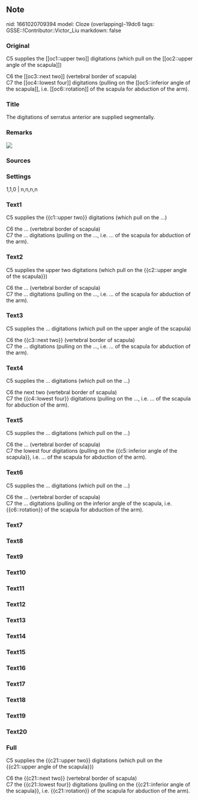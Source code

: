 ## Note
nid: 1661020709394
model: Cloze (overlapping)-19dc6
tags: GSSE::!Contributor::Victor_Liu
markdown: false

### Original
C5 supplies the [[oc1::upper two]] digitations (which pull on the
[[oc2::upper angle of the scapula]])
<div>
  C6 the [[oc3::next two]] (vertebral border of scapula)
</div>
<div>
  C7 the [[oc4::lowest four]] digitations (pulling on the
  [[oc5::inferior angle of the scapula]], i.e. [[oc6::rotation]] of
  the scapula for abduction of the arm).
</div>

### Title
The digitations of serratus anterior are supplied segmentally.

### Remarks
<img src="Serratus_anterior_muscle.png">

### Sources


### Settings
1,1,0 | n,n,n,n

### Text1
C5 supplies the {{c1::upper two}} digitations (which pull on the
...)
<div>
  C6 the ... (vertebral border of scapula)
</div>
<div>
  C7 the ... digitations (pulling on the ..., i.e. ... of the
  scapula for abduction of the arm).
</div>

### Text2
C5 supplies the upper two digitations (which pull on the
{{c2::upper angle of the scapula}})
<div>
  C6 the ... (vertebral border of scapula)
</div>
<div>
  C7 the ... digitations (pulling on the ..., i.e. ... of the
  scapula for abduction of the arm).
</div>

### Text3
C5 supplies the ... digitations (which pull on the upper angle of
the scapula)
<div>
  C6 the {{c3::next two}} (vertebral border of scapula)
</div>
<div>
  C7 the ... digitations (pulling on the ..., i.e. ... of the
  scapula for abduction of the arm).
</div>

### Text4
C5 supplies the ... digitations (which pull on the ...)
<div>
  C6 the next two (vertebral border of scapula)
</div>
<div>
  C7 the {{c4::lowest four}} digitations (pulling on the ..., i.e.
  ... of the scapula for abduction of the arm).
</div>

### Text5
C5 supplies the ... digitations (which pull on the ...)
<div>
  C6 the ... (vertebral border of scapula)
</div>
<div>
  C7 the lowest four digitations (pulling on the {{c5::inferior
  angle of the scapula}}, i.e. ... of the scapula for abduction of
  the arm).
</div>

### Text6
C5 supplies the ... digitations (which pull on the ...)
<div>
  C6 the ... (vertebral border of scapula)
</div>
<div>
  C7 the ... digitations (pulling on the inferior angle of the
  scapula, i.e. {{c6::rotation}} of the scapula for abduction of
  the arm).
</div>

### Text7


### Text8


### Text9


### Text10


### Text11


### Text12


### Text13


### Text14


### Text15


### Text16


### Text17


### Text18


### Text19


### Text20


### Full
C5 supplies the {{c21::upper two}} digitations (which pull on the
{{c21::upper angle of the scapula}})
<div>
  C6 the {{c21::next two}} (vertebral border of scapula)
</div>
<div>
  C7 the {{c21::lowest four}} digitations (pulling on the
  {{c21::inferior angle of the scapula}}, i.e. {{c21::rotation}} of
  the scapula for abduction of the arm).
</div>
